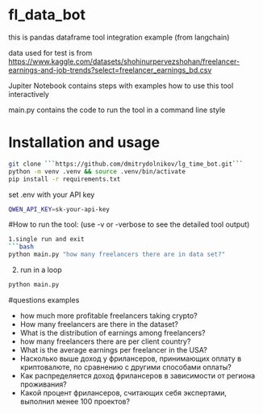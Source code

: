 # fl_data_bot
this is pandas dataframe tool integration example (from langchain)

data used for test is from https://www.kaggle.com/datasets/shohinurpervezshohan/freelancer-earnings-and-job-trends?select=freelancer_earnings_bd.csv

Jupiter Notebook contains steps with examples how to use this tool interactively


main.py contains the code to run the tool in a command line style

# Installation and usage
```bash
git clone ```https://github.com/dmitrydolnikov/lg_time_bot.git```
python -m venv .venv && source .venv/bin/activate
pip install -r requirements.txt
````
set .env with your API key
```bash
QWEN_API_KEY=sk-your-api-key
```

#How to run the tool:
(use -v or -verbose to see the detailed tool output)
```bash
1.single run and exit
```bash
python main.py "how many freelancers there are in data set?"
```
2. run in a loop
```bash
python main.py
```

#questions examples

- how much more profitable freelancers taking crypto?
- How many freelancers are there in the dataset?
- What is the distribution of earnings among freelancers?
- how many freelancers there are per client country?
- What is the average earnings per freelancer in the USA?
- Насколько выше доход у фрилансеров, принимающих оплату в криптовалюте, по сравнению с другими способами оплаты?
- Как распределяется доход фрилансеров в зависимости от региона проживания?
- Какой процент фрилансеров, считающих себя экспертами, выполнил менее 100 проектов?
